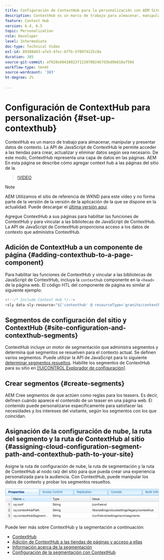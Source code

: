 ```yaml
---
title: Configuración de ContextHub para la personalización con AEM Sites
description: ContextHub es un marco de trabajo para almacenar, manipular y presentar datos de contexto. La API de JavaScript de ContextHub le permite acceder a las tiendas para crear, actualizar y eliminar datos según sea necesario. De este modo, ContextHub representa una capa de datos en las páginas. AEM En esta página se describe cómo agregar context hub a las páginas del sitio de la.
feature: Context Hub
version: 6.4, 6.5
topic: Personalization
role: Developer
level: Intermediate
doc-type: Technical Video
exl-id: 89308dd3-a7e5-4fec-bffb-5f0974125c0a
duration: 385
source-git-commit: af928e60410022f12207082467d3bd9b818af59d
workflow-type: tm+mt
source-wordcount: '383'
ht-degree: 2%

---
```


# Configuración de ContextHub para personalización {#set-up-contexthub}

ContextHub es un marco de trabajo para almacenar, manipular y presentar datos de contexto. La API de JavaScript de ContextHub le permite acceder a las tiendas para crear, actualizar y eliminar datos según sea necesario. De este modo, ContextHub representa una capa de datos en las páginas. AEM En esta página se describe cómo agregar context hub a las páginas del sitio de la.

>[!VIDEO](https://video.tv.adobe.com/v/23765?quality=12&learn=on)

>[!NOTE]
>
>AEM Utilizamos el sitio de referencia de WKND para este vídeo y no forma parte de la versión de la versión de la aplicación de la que se dispone en la actualidad. Puede descargar el [última versión aquí](https://github.com/adobe/aem-guides-wknd/releases).

Agregue ContextHub a sus páginas para habilitar las funciones de ContextHub y para vincular a las bibliotecas de JavaScript de ContextHub. La API de JavaScript de ContextHub proporciona acceso a los datos de contexto que administra ContextHub.

## Adición de ContextHub a un componente de página {#adding-contexthub-to-a-page-component}

Para habilitar las funciones de ContextHub y vincular a las bibliotecas de JavaScript de ContextHub, incluya la `contexthub` componente en la `<head>` de la página web. El código HTL del componente de página es similar al siguiente ejemplo:

```java
<!--/* Include Context Hub */-->
<sly data-sly-resource="${'contexthub' @ resourceType='granite/contexthub/components/contexthub'}"/>
```

## Segmentos de configuración del sitio y ContextHub {#site-configuration-and-contexthub-segments}

ContextHub incluye un motor de segmentación que administra segmentos y determina qué segmentos se resuelven para el contexto actual. Se definen varios segmentos. Puede utilizar la API de JavaScript para lo siguiente [determinar segmentos resueltos](https://helpx.adobe.com/experience-manager/6-5/sites/developing/using/ch-adding.html#DeterminingResolvedContextHubSegments). Habilite los segmentos de ContextHub para su sitio en [[!UICONTROL Explorador de configuración]](https://experienceleague.adobe.com/docs/experience-manager-cloud-service/implementing/developing/configurations.html?lang=es).

## Crear segmentos {#create-segments}

AEM Cree segmentos de que actúen como reglas para los teasers. Es decir, definen cuándo aparece el contenido de un teaser en una página web. El contenido puede personalizarse específicamente para satisfacer las necesidades y los intereses del visitante, según los segmentos con los que coincidan.

## Asignación de la configuración de nube, la ruta del segmento y la ruta de ContextHub al sitio {#assigning-cloud-configuration-segment-path-and-contexthub-path-to-your-site}

Asigne la ruta de configuración de nube, la ruta de segmentación y la ruta de ContextHub al nodo raíz del sitio para que pueda crear una experiencia personalizada para la audiencia. Con ContextHub, puede manipular los datos de contexto y probar los segmentos resueltos.

![CRXDE Lite](assets/crx-de-properties.png)

Puede leer más sobre ContextHub y la segmentación a continuación:

* [ContextHub](https://helpx.adobe.com/experience-manager/6-5/sites/developing/using/contexthub.html)
* [Adición de ContextHub a las tiendas de páginas y acceso a ellas](https://helpx.adobe.com/experience-manager/6-5/sites/developing/using/ch-adding.html)
* [Información acerca de la segmentación](https://helpx.adobe.com/experience-manager/6-5/sites/classic-ui-authoring/using/classic-personalization-campaigns-segmentation.html)
* [Configuración de la segmentación con ContextHub](https://helpx.adobe.com/experience-manager/6-5/sites/administering/using/segmentation.html)
